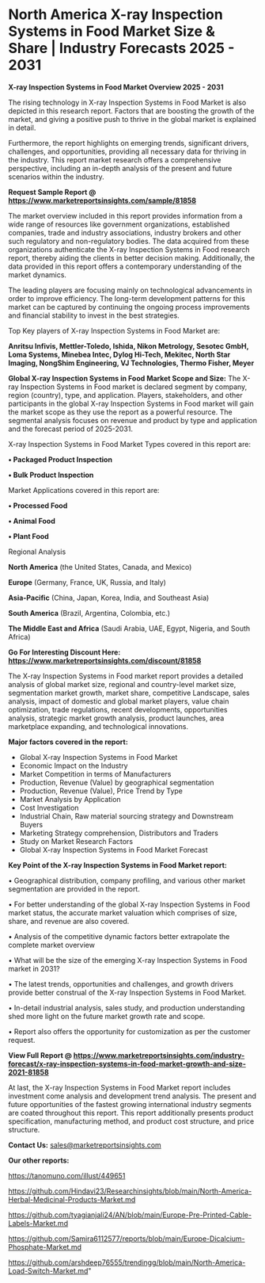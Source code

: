 # North America X-ray Inspection Systems in Food Market Size & Share | Industry Forecasts 2025 - 2031

<Strong> X-ray Inspection Systems in Food Market Overview 2025 - 2031</strong>

The rising technology in X-ray Inspection Systems in Food Market is also depicted in this research report. Factors that are boosting the growth of the market, and giving a positive push to thrive in the global market is explained in detail.

Furthermore, the report highlights on emerging trends, significant drivers, challenges, and opportunities, providing all necessary data for thriving in the industry. This report market research offers a comprehensive perspective, including an in-depth analysis of the present and future scenarios within the industry.

<strong>Request Sample Report @ <a href=https://www.marketreportsinsights.com/sample/81858>https://www.marketreportsinsights.com/sample/81858</a></strong>

The market overview included in this report provides information from a wide range of resources like government organizations, established companies, trade and industry associations, industry brokers and other such regulatory and non-regulatory bodies. The data acquired from these organizations authenticate the X-ray Inspection Systems in Food research report, thereby aiding the clients in better decision making. Additionally, the data provided in this report offers a contemporary understanding of the market dynamics.

The leading players are focusing mainly on technological advancements in order to improve efficiency. The long-term development patterns for this market can be captured by continuing the ongoing process improvements and financial stability to invest in the best strategies.

Top Key players of X-ray Inspection Systems in Food Market are:

<strong>Anritsu Infivis, Mettler-Toledo, Ishida, Nikon Metrology, Sesotec GmbH, Loma Systems, Minebea Intec, Dylog Hi-Tech, Mekitec, North Star Imaging, NongShim Engineering, VJ Technologies, Thermo Fisher, Meyer</strong>

<strong><b>Global X-ray Inspection Systems in Food Market Scope and Size:</b></strong>
The X-ray Inspection Systems in Food market is declared segment by company, region (country), type, and application. Players, stakeholders, and other participants in the global X-ray Inspection Systems in Food market will gain the market scope as they use the report as a powerful resource. The segmental analysis focuses on revenue and product by type and application and the forecast period of 2025-2031.

X-ray Inspection Systems in Food Market Types covered in this report are:

<strong>• Packaged Product Inspection

• Bulk Product Inspection</strong>

Market Applications covered in this report are:

<strong>• Processed Food

• Animal Food

• Plant Food</strong> 

Regional Analysis

<strong>North America</strong> (the United States, Canada, and Mexico)

<strong>Europe</strong> (Germany, France, UK, Russia, and Italy)

<strong>Asia-Pacific</strong> (China, Japan, Korea, India, and Southeast Asia)

<strong>South America</strong> (Brazil, Argentina, Colombia, etc.)

<strong>The Middle East and Africa</strong> (Saudi Arabia, UAE, Egypt, Nigeria, and South Africa)

<strong>Go For Interesting Discount Here: <a href=https://www.marketreportsinsights.com/discount/81858>https://www.marketreportsinsights.com/discount/81858</a></strong>

The X-ray Inspection Systems in Food market report provides a detailed analysis of global market size, regional and country-level market size, segmentation market growth, market share, competitive Landscape, sales analysis, impact of domestic and global market players, value chain optimization, trade regulations, recent developments, opportunities analysis, strategic market growth analysis, product launches, area marketplace expanding, and technological innovations.

<strong><b>Major factors covered in the report:</b></strong>
<ul>
  <li>Global X-ray Inspection Systems in Food Market </li>
  <li>Economic Impact on the Industry</li>
  <li>Market Competition in terms of Manufacturers</li>
  <li>Production, Revenue (Value) by geographical segmentation</li>
  <li>Production, Revenue (Value), Price Trend by Type</li>
  <li>Market Analysis by Application</li>
  <li>Cost Investigation</li>
  <li>Industrial Chain, Raw material sourcing strategy and Downstream Buyers</li>
  <li>Marketing Strategy comprehension, Distributors and Traders</li>
  <li>Study on Market Research Factors</li>
  <li>Global X-ray Inspection Systems in Food Market Forecast</li>
</ul>

<strong><b>Key Point of the X-ray Inspection Systems in Food Market report:</b></strong>

• Geographical distribution, company profiling, and various other market segmentation are provided in the report.

• For better understanding of the global X-ray Inspection Systems in Food market status, the accurate market valuation which comprises of size, share, and revenue are also covered.

• Analysis of the competitive dynamic factors better extrapolate the complete market overview

• What will be the size of the emerging X-ray Inspection Systems in Food market in 2031?

• The latest trends, opportunities and challenges, and growth drivers provide better construal of the X-ray Inspection Systems in Food Market.

• In-detail industrial analysis, sales study, and production understanding shed more light on the future market growth rate and scope.

• Report also offers the opportunity for customization as per the customer request.

<strong><b>View Full Report @ <a href=https://www.marketreportsinsights.com/industry-forecast/x-ray-inspection-systems-in-food-market-growth-and-size-2021-81858>https://www.marketreportsinsights.com/industry-forecast/x-ray-inspection-systems-in-food-market-growth-and-size-2021-81858</a></b></strong>


At last, the X-ray Inspection Systems in Food Market report includes investment come analysis and development trend analysis. The present and future opportunities of the fastest growing international industry segments are coated throughout this report. This report additionally presents product specification, manufacturing method, and product cost structure, and price structure.

<strong>Contact Us:</strong>
sales@marketreportsinsights.com

<strong>Our other reports:</strong>

<a href=https://tanomuno.com/illust/449651>https://tanomuno.com/illust/449651</a>

<a href=https://github.com/Hindavi23/Researchinsights/blob/main/North-America-Herbal-Medicinal-Products-Market.md>https://github.com/Hindavi23/Researchinsights/blob/main/North-America-Herbal-Medicinal-Products-Market.md</a>

<a href=https://github.com/tyagianjali24/AN/blob/main/Europe-Pre-Printed-Cable-Labels-Market.md>https://github.com/tyagianjali24/AN/blob/main/Europe-Pre-Printed-Cable-Labels-Market.md</a>

<a href=https://github.com/Samira6112577/reports/blob/main/Europe-Dicalcium-Phosphate-Market.md>https://github.com/Samira6112577/reports/blob/main/Europe-Dicalcium-Phosphate-Market.md</a>

<a href=https://github.com/arshdeep76555/trendingg/blob/main/North-America-Load-Switch-Market.md>https://github.com/arshdeep76555/trendingg/blob/main/North-America-Load-Switch-Market.md</a>"
